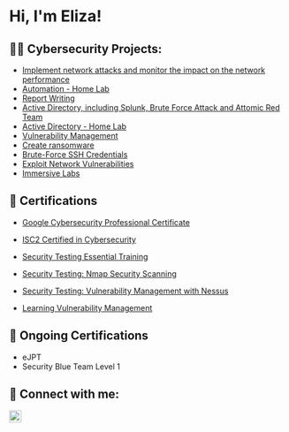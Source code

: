 <h1>Hi, I'm Eliza!</h1>

<h2>👨‍💻 Cybersecurity Projects:</h2>

  - [Implement network attacks and monitor the impact on the network performance](https://github.com/Eliza-Bujor/Implement-network-attacks)
  - [Automation - Home Lab](https://github.com/Eliza-Bujor/MalwareAnalysis)
  - [Report Writing](https://github.com/Eliza-Bujor/ReportWriting)
  - [Active Directory, including Splunk, Brute Force Attack and Attomic Red Team](https://github.com/Eliza-Bujor/ActiveDirectory)
  - [Active Directory - Home Lab](https://github.com/Eliza-Bujor/ActiveDirectoryLab)
  - [Vulnerability Management](https://github.com/Eliza-Bujor/VulnerabilityManagementProject)
  - [Create ransomware](https://github.com/Eliza-Bujor/CreateRansomware)
  - [Brute-Force SSH Credentials](https://github.com/Eliza-Bujor/BruteForceSSH)
  - [Exploit Network Vulnerabilities](https://github.com/Eliza-Bujor/NetworkVulnerabilityExploitation)
  - [Immersive Labs](https://immersivelabs.online/profile/elizabujor4/report)

<h2>📄 Certifications</h2>

- [Google Cybersecurity Professional Certificate](https://www.coursera.org/account/accomplishments/professional-cert/2KT265FEPQ27?utm_source=link&utm_medium=certificate&utm_content=cert_image&utm_campaign=sharing_cta&utm_product=prof)
- [ISC2 Certified in Cybersecurity](https://www.credly.com/badges/6acfb7c4-d09b-4252-b1b1-7dc5f7fb28d0/linked_in_profile)

- [Security Testing Essential Training](https://www.linkedin.com/learning/certificates/e02ecf938e4ae6e1bad505515a01ab579e7925fed69b83d5d242b62008a52a78?trk=share_certificate)
- [Security Testing: Nmap Security Scanning](https://www.linkedin.com/learning/certificates/7037905074d130957fda84fad30554e2bc8f5b5c7d52128e5dce116ca52cd6a5?trk=share_certificate)
- [Security Testing: Vulnerability Management with Nessus](https://www.linkedin.com/learning/certificates/9cee569538bbb86ef72d4ad74340279ca4e8ced36641a3372ccae22b389eb4cf?trk=share_certificate)
- [Learning Vulnerability Management](https://www.linkedin.com/learning/certificates/1877bd152aab9b3579c97b7c41bc84a6b0f5c9dc8a2084d553f7c8333fbd6bd0?trk=share_certificate)

<h2>📄 Ongoing Certifications</h2>

- eJPT
- Security Blue Team Level 1

<h2> 🤳 Connect with me:</h2>

[<img align="left" alt="JoshMadakor | LinkedIn" width="22px" src="https://cdn.jsdelivr.net/npm/simple-icons@v3/icons/linkedin.svg" />][linkedin]

[linkedin]: https://www.linkedin.com/in/eliza-bujor-9a9618204/

<!--
**joshmadakor1/joshmadakor1** is a ✨ _special_ ✨ repository because its `README.md` (this file) appears on your GitHub profile.

Here are some ideas to get you started:

- 🔭 I’m currently working on ...
- 🌱 I’m currently learning ...
- 👯 I’m looking to collaborate on ...
- 🤔 I’m looking for help with ...
- 💬 Ask me about ...
- 📫 How to reach me: ...
- 😄 Pronouns: ...
- ⚡ Fun fact: ...
-->
